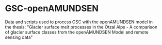 # GSC-openAMUNDSEN
Data and scripts used to process GSC with the openAMUNDSEN model in the thesis: "Glacier surface melt processes in the Ötzal Alps -  A comparison of glacier surface classes from the openAMUNDSEN Model and remote sensing data"
